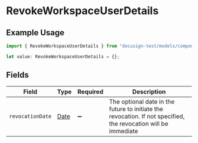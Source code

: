 # RevokeWorkspaceUserDetails

## Example Usage

```typescript
import { RevokeWorkspaceUserDetails } from "docusign-test/models/components";

let value: RevokeWorkspaceUserDetails = {};
```

## Fields

| Field                                                                                                          | Type                                                                                                           | Required                                                                                                       | Description                                                                                                    |
| -------------------------------------------------------------------------------------------------------------- | -------------------------------------------------------------------------------------------------------------- | -------------------------------------------------------------------------------------------------------------- | -------------------------------------------------------------------------------------------------------------- |
| `revocationDate`                                                                                               | [Date](https://developer.mozilla.org/en-US/docs/Web/JavaScript/Reference/Global_Objects/Date)                  | :heavy_minus_sign:                                                                                             | The optional date in the future to initiate the revocation. If not specified, the revocation will be immediate |